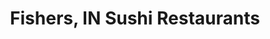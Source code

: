 ---
layout: city
title: Fishers, IN Sushi Restaurants
permalink: /indiana/fishers/
stateAbbr: IN
stateName: Indiana
cityName: Fishers
---